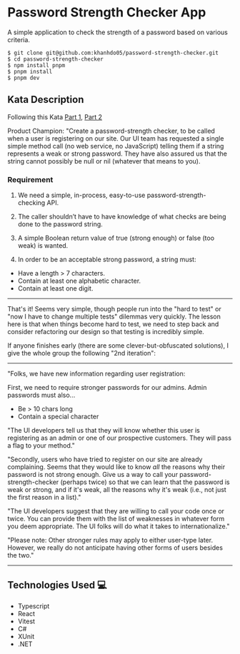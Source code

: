 # Password Strength Checker App

A simple application to check the strength of a password based on various criteria.

```angular2html
$ git clone git@github.com:khanhdo05/password-strength-checker.git
$ cd password-strength-checker
$ npm install pnpm
$ pnpm install
$ pnpm dev
```

## Kata Description

Following this Kata [Part 1](https://agileforall.com/the-password-strength-checker-design-kata-part-1/), [Part 2](https://agileforall.com/the-password-strength-checker-design-kata-part-2/)

Product Champion: "Create a password-strength checker, to be called when a user is registering on our site. Our UI team has requested a single simple method call (no web service, no JavaScript) telling them if a string represents a weak or strong password. They have also assured us that the string cannot possibly be null or nil (whatever that means to you).

### Requirement

1. We need a simple, in-process, easy-to-use password-strength-checking API. 

2. The caller shouldn’t have to have knowledge of what checks are being done to the password string.

3. A simple Boolean return value of true (strong enough) or false (too weak) is wanted.

4. In order to be an acceptable strong password, a string must:

* Have a length > 7 characters.
* Contain at least one alphabetic character.
* Contain at least one digit.

----

That's it! Seems very simple, though people run into the "hard to test" or "now I have to change multiple tests" dilemmas very quickly. The lesson here is that when things become hard to test, we need to step back and consider refactoring our design so that testing is incredibly simple.

If anyone finishes early (there are some clever-but-obfuscated solutions), I give the whole group the following "2nd iteration":

----

"Folks, we have new information regarding user registration:

First, we need to require stronger passwords for our admins.
Admin passwords must also...
* Be > 10 chars long
* Contain a special character

"The UI developers tell us that they will know whether this user is registering as an admin or one of our prospective customers. They will pass a flag to your method."

"Secondly, users who have tried to register on our site are already complaining. Seems that they would like to know *all* the reasons why their password is not strong enough. Give us a way to call your password-strength-checker (perhaps twice) so that we can learn that the password is weak or strong, and if it's weak, all the reasons why it's weak (i.e., not just the first reason in a list)."

"The UI developers suggest that they are willing to call your code once or twice. You can provide them with the list of weaknesses in whatever form you deem appropriate. The UI folks will do what it takes to internationalize."

"Please note: Other stronger rules may apply to either user-type later. However, we really do not anticipate having other forms of users besides the two."

----

## Technologies Used 💻

- Typescript
- React
- Vitest
- C#
- XUnit
- .NET


